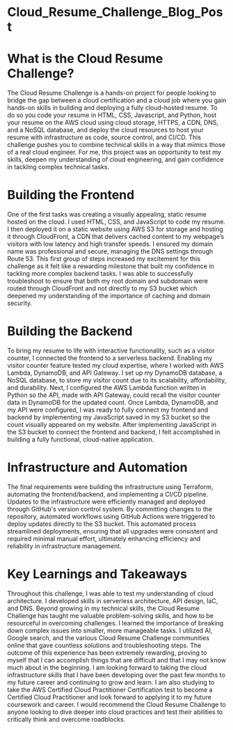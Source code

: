 # Cloud_Resume_Challenge_Blog_Post
# What is the Cloud Resume Challenge?
The Cloud Resume Challenge is a hands-on project for people looking to bridge the gap between a cloud certification and a cloud job where you gain hands-on skills in building and deploying a fully cloud-hosted resume. To do so you code your resume in HTML, CSS, Javascript, and Python, host your resume on the AWS cloud using cloud storage, HTTPS, a CDN, DNS, and a NoSQL database, and deploy the cloud resources to host your resume with infrastructure as code, source control, and CI/CD. This challenge pushes you to combine technical skills in a way that mimics those of a real cloud engineer. For me, this project was an opportunity to test my skills, deepen my understanding of cloud engineering, and gain confidence in tackling complex technical tasks.
# Building the Frontend
One of the first tasks was creating a visually appealing, static resume hosted on the cloud. I used HTML, CSS, and JavaScript to code my resume. I then deployed it on a static website using AWS S3 for storage and hosting it through CloudFront, a CDN that delivers cached content to my webpage’s visitors with low latency and high transfer speeds. I ensured my domain name was professional and secure, managing the DNS settings through Route 53. 
This first group of steps increased my excitement for this challenge as it felt like a rewarding milestone that built my confidence in tackling more complex backend tasks. I was able to successfully troubleshoot to ensure that both my root domain and subdomain were routed through CloudFront and not directly to my S3 bucket which deepened my understanding of the importance of caching and domain security. 
# Building the Backend
To bring my resume to life with interactive functionality, such as a visitor counter, I connected the frontend to a serverless backend. Enabling my visitor counter feature tested my cloud expertise, where I worked with AWS Lambda, DynamoDB, and API Gateway. I set up my DynamoDB database, a NoSQL database, to store my visitor count due to its scalability, affordability, and durability. Next, I configured the AWS Lambda function written in Python so the API, made with API Gateway, could recall the visitor counter data in DynamoDB for the updated count. Once Lambda, DynamoDB, and my API were configured, I was ready to fully connect my frontend and backend by implementing my JavaScript saved in my S3 bucket so the count visually appeared on my website. After implementing JavaScript in the S3 bucket to connect the frontend and backend, I felt accomplished in building a fully functional, cloud-native application.
# Infrastructure and Automation
The final requirements were building the infrastructure using Terraform, automating the frontend/backend, and implementing a CI/CD pipeline. Updates to the infrastructure were efficiently managed and deployed through GitHub's version control system. By committing changes to the repository, automated workflows using GitHub Actions were triggered to deploy updates directly to the S3 bucket. This automated process streamlined deployments, ensuring that all upgrades were consistent and required minimal manual effort, ultimately enhancing efficiency and reliability in infrastructure management.
# Key Learnings and Takeaways
Throughout this challenge, I was able to test my understanding of cloud architecture. I developed skills in serverless architecture, API design, IaC, and DNS. Beyond growing in my technical skills, the Cloud Resume Challenge has taught me valuable problem-solving skills, and how to be resourceful in overcoming challenges. I learned the importance of breaking down complex issues into smaller, more manageable tasks. I utilized AI, Google search, and the various Cloud Resume Challenge communities online that gave countless solutions and troubleshooting steps. The outcome of this experience has been extremely rewarding, proving to myself that I can accomplish things that are difficult and that I may not know much about in the beginning. 
I am looking forward to taking the cloud infrastructure skills that I have been developing over the past few months to my future career and continuing to grow and learn. I am also studying to take the AWS Certified Cloud Practitioner Certification test to become a Certified Cloud Practitioner and look forward to applying it to my future coursework and career. I would recommend the Cloud Resume Challenge to anyone looking to dive deeper into cloud practices and test their abilities to critically think and overcome roadblocks.


